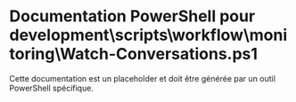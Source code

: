# Documentation PowerShell pour development\scripts\workflow\monitoring\Watch-Conversations.ps1

Cette documentation est un placeholder et doit être générée par un outil PowerShell spécifique.
